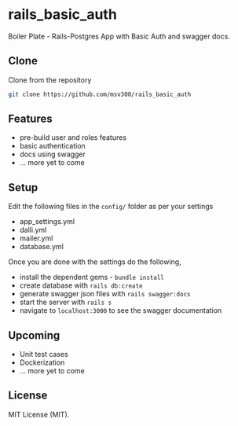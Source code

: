 # rails_basic_auth
Boiler Plate - Rails-Postgres App with Basic Auth and swagger docs.

## Clone
Clone from the repository

```sh
git clone https://github.com/msv300/rails_basic_auth
```

## Features

* pre-build user and roles features
* basic authentication
* docs using swagger
* ... more yet to come


## Setup


Edit the following files in the `config/` folder as per your settings
* app_settings.yml
* dalli.yml
* mailer.yml
* database.yml

Once you are done with the settings do the following,

* install the dependent gems - `bundle install`
* create database with `rails db:create`
* generate swagger json files with `rails swagger:docs`
* start the server with `rails s`
* navigate to `localhost:3000` to see the swagger documentation

## Upcoming

* Unit test cases
* Dockerization
* ... more yet to come

## License
MIT License (MIT).
